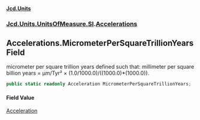 #### [Jcd.Units](index.md 'index')
### [Jcd.Units.UnitsOfMeasure.SI](Jcd.Units.UnitsOfMeasure.SI.md 'Jcd.Units.UnitsOfMeasure.SI').[Accelerations](Accelerations.md 'Jcd.Units.UnitsOfMeasure.SI.Accelerations')

## Accelerations.MicrometerPerSquareTrillionYears Field

micrometer per square trillion years defined such that: millimeter per square billion years = μm/Tyr² ×
(1.0/1000.0)/((1000.0)*(1000.0)).

```csharp
public static readonly Acceleration MicrometerPerSquareTrillionYears;
```

#### Field Value
[Acceleration](Acceleration.md 'Jcd.Units.UnitTypes.Acceleration')